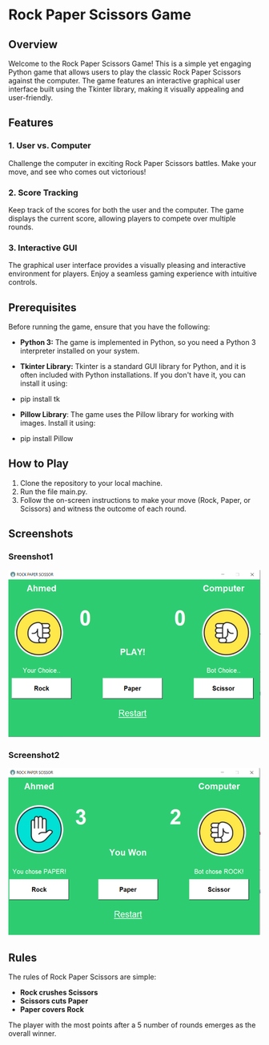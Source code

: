 # Rock Paper Scissors Game

## Overview
Welcome to the Rock Paper Scissors Game! This is a simple yet engaging Python game that allows users to play the classic Rock Paper Scissors against the computer. The game features an interactive graphical user interface built using the Tkinter library, making it visually appealing and user-friendly.

## Features
### 1. User vs. Computer
Challenge the computer in exciting Rock Paper Scissors battles. Make your move, and see who comes out victorious!<br>

### 2. Score Tracking
Keep track of the scores for both the user and the computer. The game displays the current score, allowing players to compete over multiple rounds.<br>

### 3. Interactive GUI
The graphical user interface provides a visually pleasing and interactive environment for players. Enjoy a seamless gaming experience with intuitive controls.

## Prerequisites
Before running the game, ensure that you have the following:<br>
* __Python 3:__ The game is implemented in Python, so you need a Python 3 interpreter installed on your system.<br>

* __Tkinter Library:__ Tkinter is a standard GUI library for Python, and it is often included with Python installations. If you don't have it, you can install it using:<br>
 * pip install tk

* __Pillow Library__: The game uses the Pillow library for working with images. Install it using:<br>
 * pip install Pillow

## How to Play
1. Clone the repository to your local machine.<br>
2. Run the file main.py.<br>
3. Follow the on-screen instructions to make your move (Rock, Paper, or Scissors) and witness the outcome of each round.

## Screenshots

### Sreenshot1
![ScreenShot1](https://github.com/muhammad-haziqul-khair/CODSOFT/blob/main/Task4(rock_paper_scissor)/images/s1.png)

### Screenshot2
![ScreenShot2](https://github.com/muhammad-haziqul-khair/CODSOFT/blob/main/Task4(rock_paper_scissor)/images/s2.png)

## Rules
The rules of Rock Paper Scissors are simple:<br>

* __Rock crushes Scissors__<br>
* __Scissors cuts Paper__<br>
* __Paper covers Rock__<br>

The player with the most points after a 5 number of rounds emerges as the overall winner.